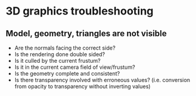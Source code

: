3D graphics troubleshooting
===========================

## Model, geometry, triangles are not visible

- Are the normals facing the correct side?
- Is the rendering done double sided?
- Is it culled by the current frustum?
- Is it in the current camera field of view/frustum?
- Is the geometry complete and consistent?
- Is there transparency involved with erroneous values? (i.e. conversion from opacity to transparency without inverting values)


